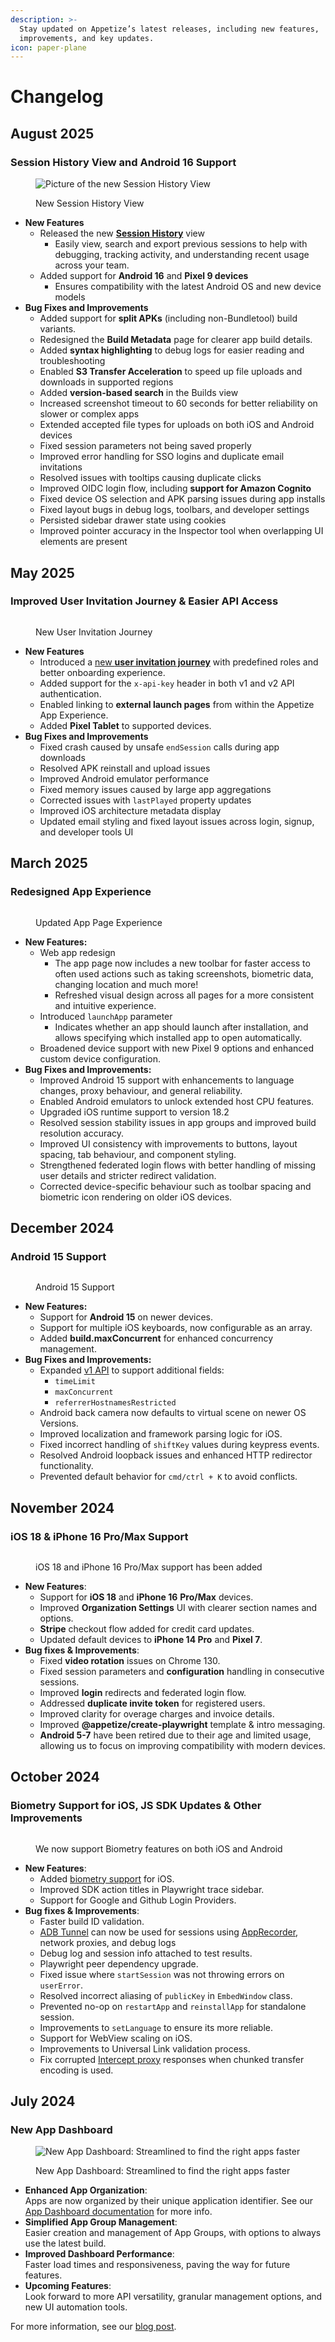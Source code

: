 ```yaml
---
description: >-
  Stay updated on Appetize’s latest releases, including new features,
  improvements, and key updates.
icon: paper-plane
---
```


# Changelog

## August 2025

### Session History View and Android 16 Support

<figure><img src=".gitbook/assets/image (69).png" alt="Picture of the new Session History View"><figcaption><p>New Session History View</p></figcaption></figure>

* **New Features**
  * Released the new [**Session History**](https://appetize.io/sessions) view
    * Easily view, search and export previous sessions to help with debugging, tracking activity, and understanding recent usage across your team.
  * Added support for **Android 16** and **Pixel 9 devices**
    * Ensures compatibility with the latest Android OS and new device models
* **Bug Fixes and Improvements**
  * Added support for **split APKs** (including non-Bundletool) build variants.
  * Redesigned the **Build Metadata** page for clearer app build details.
  * Added **syntax highlighting** to debug logs for easier reading and troubleshooting
  * Enabled **S3 Transfer Acceleration** to speed up file uploads and downloads in supported regions
  * Added **version-based search** in the Builds view
  * Increased screenshot timeout to 60 seconds for better reliability on slower or complex apps
  * Extended accepted file types for uploads on both iOS and Android devices
  * Fixed session parameters not being saved properly
  * Improved error handling for SSO logins and duplicate email invitations
  * Resolved issues with tooltips causing duplicate clicks
  * Improved OIDC login flow, including **support for Amazon Cognito**
  * Fixed device OS selection and APK parsing issues during app installs
  * Fixed layout bugs in debug logs, toolbars, and developer settings
  * Persisted sidebar drawer state using cookies
  * Improved pointer accuracy in the Inspector tool when overlapping UI elements are present

## May 2025

### Improved User Invitation Journey & Easier API Access

<figure><img src=".gitbook/assets/image (1).png" alt=""><figcaption><p>New User Invitation Journey</p></figcaption></figure>

* **New Features**
  * Introduced a [new **user invitation journey**](https://docs.appetize.io/account/invite-your-team) with predefined roles and better onboarding experience.
  * Added support for the `x-api-key` header in both v1 and v2 API authentication.
  * Enabled linking to **external launch pages** from within the Appetize App Experience.
  * Added **Pixel Tablet** to supported devices.
* **Bug Fixes and Improvements**
  * Fixed crash caused by unsafe `endSession` calls during app downloads
  * Resolved APK reinstall and upload issues
  * Improved Android emulator performance
  * Fixed memory issues caused by large app aggregations
  * Corrected issues with `lastPlayed` property updates
  * Improved iOS architecture metadata display
  * Updated email styling and fixed layout issues across login, signup, and developer tools UI

## March 2025

### Redesigned App Experience

<figure><img src=".gitbook/assets/Changelog Update 2028.jpg" alt=""><figcaption><p>Updated App Page Experience </p></figcaption></figure>

* **New Features:**
  * Web app redesign
    * The app page now includes a new toolbar for faster access to often used actions such as taking screenshots, biometric data, changing location and much more!
    * Refreshed visual design across all pages for a more consistent and intuitive experience.
  * Introduced `launchApp` parameter
    * Indicates whether an app should launch after installation, and allows specifying which installed app to open automatically.
  * Broadened device support with new Pixel 9 options and enhanced custom device configuration.
* **Bug Fixes and Improvements:**
  * Improved Android 15 support with enhancements to language changes, proxy behaviour, and general reliability.
  * Enabled Android emulators to unlock extended host CPU features.
  * Upgraded iOS runtime support to version 18.2
  * Resolved session stability issues in app groups and improved build resolution accuracy.
  * Improved UI consistency with improvements to buttons, layout spacing, tab behaviour, and component styling.
  * Strengthened federated login flows with better handling of missing user details and stricter redirect validation.
  * Corrected device-specific behaviour such as toolbar spacing and biometric icon rendering on older iOS devices.

## December 2024

### Android 15 Support

<figure><img src=".gitbook/assets/Android 15.png" alt=""><figcaption><p>Android 15 Support</p></figcaption></figure>

* **New Features:**
  * Support for **Android 15** on newer devices.
  * Support for multiple iOS keyboards, now configurable as an array.
  * Added **build.maxConcurrent** for enhanced concurrency management.
* **Bug Fixes and Improvements:**
  * Expanded [v1 API](https://docs.appetize.io/rest-api/create-new-app) to support additional fields:
    * `timeLimit`
    * `maxConcurrent`
    * `referrerHostnamesRestricted`
  * Android back camera now defaults to virtual scene on newer OS Versions.
  * Improved localization and framework parsing logic for iOS.
  * Fixed incorrect handling of `shiftKey` values during keypress events.
  * Resolved Android loopback issues and enhanced HTTP redirector functionality.
  * Prevented default behavior for `cmd/ctrl + K` to avoid conflicts.

## November 2024

### iOS 18 & iPhone 16 Pro/Max Support

<figure><img src=".gitbook/assets/product-devices-noround.png" alt=""><figcaption><p>iOS 18 and iPhone 16 Pro/Max support has been added</p></figcaption></figure>

* **New Features**:&#x20;
  * Support for **iOS 18** and **iPhone 16** **Pro/Max** devices.
  * Improved **Organization Settings** UI with clearer section names and options.
  * **Stripe** checkout flow added for credit card updates.
  * Updated default devices to **iPhone 14 Pro** and **Pixel 7**.
* **Bug fixes & Improvements**:&#x20;
  * Fixed **video rotation** issues on Chrome 130.
  * Fixed session parameters and **configuration** handling in consecutive sessions.
  * Improved **login** redirects and federated login flow.
  * Addressed **duplicate invite token** for registered users.
  * Improved clarity for overage charges and invoice details.
  * Improved **@appetize/create-playwright** template & intro messaging.
  * **Android 5-7** have been retired due to their age and limited usage, allowing us to focus on improving compatibility with modern devices.

## October 2024

### Biometry Support for iOS, JS SDK Updates & Other Improvements

<figure><img src=".gitbook/assets/biometrics (1).png" alt=""><figcaption><p>We now support Biometry features on both iOS and Android</p></figcaption></figure>

* **New Features**:&#x20;
  * Added [biometry support](https://docs.appetize.io/javascript-sdk/automation/device-commands#biometry) for iOS.
  * Improved SDK action titles in Playwright trace sidebar.
  * Support for Google and Github Login Providers.
* **Bug fixes & Improvements**:&#x20;
  * Faster build ID validation.
  * &#x20;[ADB Tunnel](https://docs.appetize.io/features/advanced-features/android/adb-tunnel) can now be used for sessions using [AppRecorder](features/ui-automation.md), network proxies, and debug logs
  * Debug log and session info attached to test results.
  * Playwright peer dependency upgrade.
  * Fixed issue where `startSession` was not throwing errors on `userError`.
  * Resolved incorrect aliasing of `publicKey` in `EmbedWindow` class.
  * Prevented no-op on `restartApp` and `reinstallApp` for standalone session.
  * Improvements to `setLanguage` to ensure its more reliable.
  * Support for WebView scaling on iOS.
  * Improvements to Universal Link validation process.
  * Fix corrupted [Intercept proxy](https://docs.appetize.io/features/network-traffic-monitor) responses when chunked transfer encoding is used.

## July 2024

### New App Dashboard&#x20;

<figure><img src=".gitbook/assets/image (67).png" alt="New App Dashboard: Streamlined to find the right apps faster"><figcaption><p>New App Dashboard: Streamlined to find the right apps faster</p></figcaption></figure>

* **Enhanced App Organization**: \
  Apps are now organized by their unique application identifier. See our [App Dashboard documentation](https://docs.appetize.io/platform/app-management/listing-apps) for more info.
* **Simplified App Group Management**: \
  Easier creation and management of App Groups, with options to always use the latest build.
* **Improved Dashboard Performance**: \
  Faster load times and responsiveness, paving the way for future features.
* **Upcoming Features**: \
  Look forward to more API versatility, granular management options, and new UI automation tools.

For more information, see our [blog post](https://appetize.io/posts/updates/2024/07/03/new-app-dashboard-streamlined-to-find-the-right-apps-faster).
